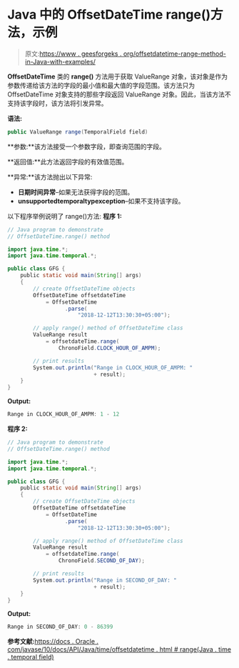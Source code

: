 # Java 中的 OffsetDateTime range()方法，示例

> 原文:[https://www . geesforgeks . org/offsetdatetime-range-method-in-Java-with-examples/](https://www.geeksforgeeks.org/offsetdatetime-range-method-in-java-with-examples/)

**OffsetDateTime** 类的 **range()** 方法用于获取 ValueRange 对象，该对象是作为参数传递给该方法的字段的最小值和最大值的字段范围。该方法只为 OffsetDateTime 对象支持的那些字段返回 ValueRange 对象。因此，当该方法不支持该字段时，该方法将引发异常。

**语法:**

```java
public ValueRange range(TemporalField field)

```

**参数:**该方法接受一个参数字段，即查询范围的字段。

**返回值:**此方法返回字段的有效值范围。

**异常:**该方法抛出以下异常:

*   **日期时间异常**–如果无法获得字段的范围。
*   **unsupportedtemporaltypexception**–如果不支持该字段。

以下程序举例说明了 range()方法:
**程序 1:**

```java
// Java program to demonstrate
// OffsetDateTime.range() method

import java.time.*;
import java.time.temporal.*;

public class GFG {
    public static void main(String[] args)
    {
        // create OffsetDateTime objects
        OffsetDateTime offsetdateTime
            = OffsetDateTime
                  .parse(
                      "2018-12-12T13:30:30+05:00");

        // apply range() method of OffsetDateTime class
        ValueRange result
            = offsetdateTime.range(
                ChronoField.CLOCK_HOUR_OF_AMPM);

        // print results
        System.out.println("Range in CLOCK_HOUR_OF_AMPM: "
                           + result);
    }
}
```

**Output:**

```java
Range in CLOCK_HOUR_OF_AMPM: 1 - 12

```

**程序 2:**

```java
// Java program to demonstrate
// OffsetDateTime.range() method

import java.time.*;
import java.time.temporal.*;

public class GFG {
    public static void main(String[] args)
    {
        // create OffsetDateTime objects
        OffsetDateTime offsetdateTime
            = OffsetDateTime
                  .parse(
                      "2018-12-12T13:30:30+05:00");

        // apply range() method of OffsetDateTime class
        ValueRange result
            = offsetdateTime.range(
                ChronoField.SECOND_OF_DAY);

        // print results
        System.out.println("Range in SECOND_OF_DAY: "
                           + result);
    }
}
```

**Output:**

```java
Range in SECOND_OF_DAY: 0 - 86399

```

**参考文献:**[https://docs . Oracle . com/javase/10/docs/API/Java/time/offsetdatetime . html # range(Java . time . temporal field)](https://docs.oracle.com/javase/10/docs/api/java/time/OffsetDateTime.html#range(java.time.temporal.TemporalField))